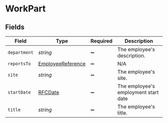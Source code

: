 # WorkPart


## Fields

| Field                                                         | Type                                                          | Required                                                      | Description                                                   |
| ------------------------------------------------------------- | ------------------------------------------------------------- | ------------------------------------------------------------- | ------------------------------------------------------------- |
| `department`                                                  | *string*                                                      | :heavy_minus_sign:                                            | The employee's description.                                   |
| `reportsTo`                                                   | [EmployeeReference](../../models/shared/employeereference.md) | :heavy_minus_sign:                                            | N/A                                                           |
| `site`                                                        | *string*                                                      | :heavy_minus_sign:                                            | The employee's site.                                          |
| `startDate`                                                   | [RFCDate](../../types/rfcdate.md)                             | :heavy_minus_sign:                                            | The employee's employment start date                          |
| `title`                                                       | *string*                                                      | :heavy_minus_sign:                                            | The employee's title.                                         |